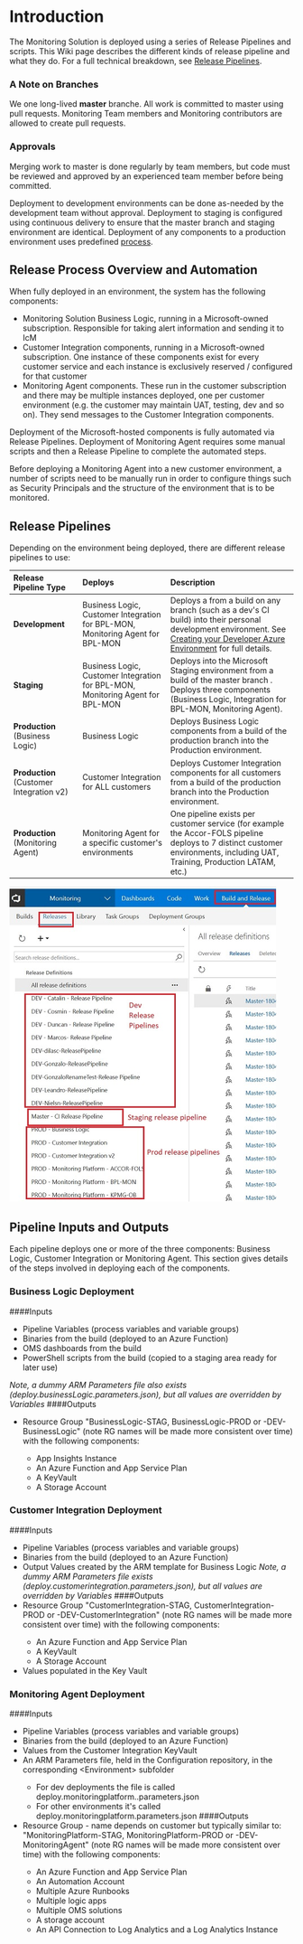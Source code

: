 # Introduction
The Monitoring Solution is deployed using a series of Release Pipelines and scripts. This Wiki page describes the different kinds of release pipeline and what they do. For a full technical breakdown, see [Release Pipelines](/Technical-Details-Monitoring-Platform/Release-Pipelines).

### A Note on Branches
We one long-lived **master** branche. All work is committed to master using pull requests. Monitoring Team members and Monitoring contributors are allowed to create pull requests.

### Approvals
Merging work to master is done regularly by team members, but code must be reviewed and approved by an experienced team member before being committed.

Deployment to development environments can be done as-needed by the development team without approval. Deployment to staging is configured using continuous delivery to ensure that the master branch and staging environment are identical.
Deployment of any components to a production environment uses predefined [process](http://www.microsoft.com).

## Release Process Overview and Automation
When fully deployed in an environment, the system has the following components:
- Monitoring Solution Business Logic, running in a Microsoft-owned subscription. Responsible for taking alert information and sending it to IcM
- Customer Integration components, running in a Microsoft-owned subscription. One instance of these components exist for every customer service and each instance is exclusively reserved / configured for that customer
- Monitoring Agent components. These run in the customer subscription and there may be multiple instances deployed, one per customer environment (e.g. the customer may maintain UAT, testing, dev and so on). They send messages to the Customer Integration components.

Deployment of the Microsoft-hosted components is fully automated via Release Pipelines.
Deployment of Monitoring Agent requires some manual scripts and then a Release Pipeline to complete the automated steps.

Before deploying a Monitoring Agent into a new customer environment, a number of scripts need to be manually run in order to configure things such as Security Principals and the structure of the environment that is to be monitored.

## Release Pipelines

Depending on the environment being deployed, there are different release pipelines to use:

| Release Pipeline Type | Deploys |  Description |  
|:---------------|:----------|:----------|
| **Development** | Business Logic, Customer Integration for BPL-MON, Monitoring Agent for BPL-MON | Deploys a from a build on any branch (such as a dev's CI build) into their personal development environment.  See [Creating your Developer Azure Environment](/Team-Guidelines/Creating-your-Developer-Azure-Environment) for full details.
| **Staging**  | Business Logic, Customer Integration for BPL-MON, Monitoring Agent for BPL-MON | Deploys into the Microsoft Staging environment from a build of the master branch . Deploys three components (Business Logic, Integration for BPL-MON, Monitoring Agent). 
| **Production** (Business Logic) | Business Logic | Deploys Business Logic components from a build of the production branch  into the Production environment. 
| **Production** (Customer Integration v2) | Customer Integration for ALL customers | Deploys Customer Integration components for all customers from a build of the production branch into the Production environment. 
| **Production** (Monitoring Agent) | Monitoring Agent for a specific customer's environments | One pipeline exists per customer service (for example the Accor-FOLS pipeline deploys to 7 distinct customer environments, including UAT, Training, Production LATAM, etc.) 

![releasepipelinesmall.jpg](.attachments/releasepipelinesmall-ea0182cf-058a-48b1-82bb-ebfa9b0fb851.jpg)

## Pipeline Inputs and Outputs
Each pipeline deploys one or more of the three components: Business Logic, Customer Integration or Monitoring Agent. This section gives details of the steps involved in deploying each of the components.

### Business Logic Deployment
####Inputs
- Pipeline Variables (process variables and variable groups)
- Binaries from the build (deployed to an Azure Function)
- OMS dashboards from the build
- PowerShell scripts from the build (copied to a staging area ready for later use)

_Note, a dummy ARM Parameters file also exists (deploy.businessLogic.parameters.json), but all values are overridden by Variables_
####Outputs
- Resource Group "BusinessLogic-STAG, BusinessLogic-PROD or <initals>-DEV-BusinessLogic" (note RG names will be made more consistent over time) with the following components:
     - App Insights Instance
     - An Azure Function and App Service Plan
     - A KeyVault
     - A Storage Account

### Customer Integration Deployment
####Inputs
- Pipeline Variables (process variables and variable groups)
- Binaries from the build (deployed to an Azure Function)
- Output Values created by the ARM template for Business Logic
_Note, a dummy ARM Parameters file exists (deploy.customerintegration.parameters.json), but all values are overridden by Variables_
####Outputs
- Resource Group "CustomerIntegration-STAG, CustomerIntegration-PROD or <initals>-DEV-CustomerIntegration" (note RG names will be made more consistent over time) with the following components:
     - An Azure Function and App Service Plan
     - A KeyVault
     - A Storage Account
- Values populated in the Key Vault


### Monitoring Agent Deployment
####Inputs
- Pipeline Variables (process variables and variable groups)
- Binaries from the build (deployed to an Azure Function)
- Values from the Customer Integration KeyVault
- An ARM Parameters file, held in the Configuration repository, in the corresponding <Service ID>\<Environment> subfolder
   - For dev deployments the file is called deploy.monitoringplatform.<initials>.parameters.json
   - For other environments it's called deploy.monitoringplatform.parameters.json
####Outputs
- Resource Group - name depends on customer but typically similar to: "MonitoringPlatform-STAG, MonitoringPlatform-PROD or <initals>-DEV-MonitoringAgent" (note RG names will be made more consistent over time) with the following components:
     - An Azure Function and App Service Plan
     - An Automation Account
     - Multiple Azure Runbooks
     - Multiple logic apps
     - Multiple OMS solutions
     - A storage account
     - An API Connection to Log Analytics and a Log Analytics Instance

